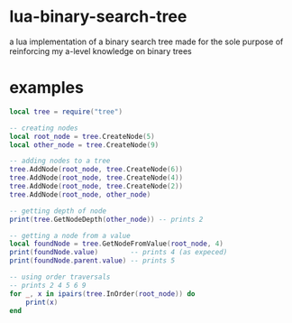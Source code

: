 # lua-binary-search-tree
a lua implementation of a binary search tree
made for the sole purpose of reinforcing my a-level knowledge on binary trees

# examples

```lua
local tree = require("tree")

-- creating nodes
local root_node = tree.CreateNode(5)
local other_node = tree.CreateNode(9)

-- adding nodes to a tree
tree.AddNode(root_node, tree.CreateNode(6))
tree.AddNode(root_node, tree.CreateNode(4))
tree.AddNode(root_node, tree.CreateNode(2))
tree.AddNode(root_node, other_node)

-- getting depth of node
print(tree.GetNodeDepth(other_node)) -- prints 2

-- getting a node from a value
local foundNode = tree.GetNodeFromValue(root_node, 4)
print(foundNode.value)        -- prints 4 (as expeced)
print(foundNode.parent.value) -- prints 5

-- using order traversals
-- prints 2 4 5 6 9
for _, x in ipairs(tree.InOrder(root_node)) do
    print(x)
end

```